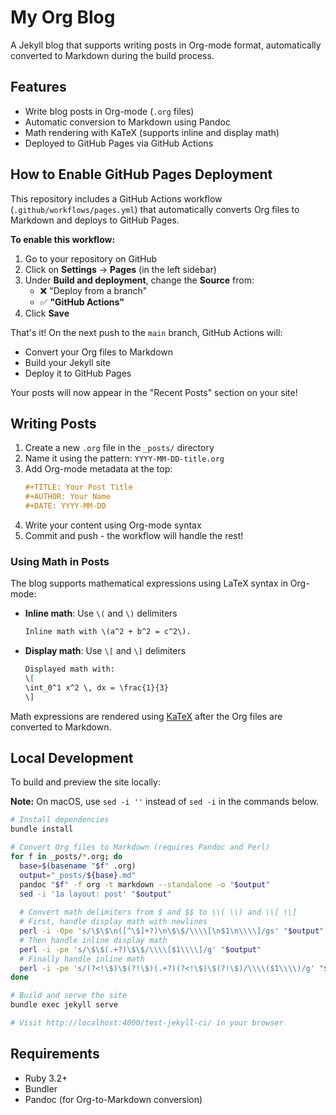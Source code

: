 # My Org Blog

A Jekyll blog that supports writing posts in Org-mode format, automatically converted to Markdown during the build process.

## Features

- Write blog posts in Org-mode (`.org` files)
- Automatic conversion to Markdown using Pandoc
- Math rendering with KaTeX (supports inline and display math)
- Deployed to GitHub Pages via GitHub Actions

## How to Enable GitHub Pages Deployment

This repository includes a GitHub Actions workflow (`.github/workflows/pages.yml`) that automatically converts Org files to Markdown and deploys to GitHub Pages.

**To enable this workflow:**

1. Go to your repository on GitHub
2. Click on **Settings** → **Pages** (in the left sidebar)
3. Under **Build and deployment**, change the **Source** from:
   - ❌ "Deploy from a branch" 
   - ✅ **"GitHub Actions"**
4. Click **Save**

That's it! On the next push to the `main` branch, GitHub Actions will:
- Convert your Org files to Markdown
- Build your Jekyll site
- Deploy it to GitHub Pages

Your posts will now appear in the "Recent Posts" section on your site!

## Writing Posts

1. Create a new `.org` file in the `_posts/` directory
2. Name it using the pattern: `YYYY-MM-DD-title.org`
3. Add Org-mode metadata at the top:
   ```org
   #+TITLE: Your Post Title
   #+AUTHOR: Your Name
   #+DATE: YYYY-MM-DD
   ```
4. Write your content using Org-mode syntax
5. Commit and push - the workflow will handle the rest!

### Using Math in Posts

The blog supports mathematical expressions using LaTeX syntax in Org-mode:

- **Inline math**: Use `\(` and `\)` delimiters
  ```org
  Inline math with \(a^2 + b^2 = c^2\).
  ```

- **Display math**: Use `\[` and `\]` delimiters
  ```org
  Displayed math with:
  \[
  \int_0^1 x^2 \, dx = \frac{1}{3}
  \]
  ```

Math expressions are rendered using [KaTeX](https://katex.org/) after the Org files are converted to Markdown.

## Local Development

To build and preview the site locally:

**Note:** On macOS, use `sed -i ''` instead of `sed -i` in the commands below.

```bash
# Install dependencies
bundle install

# Convert Org files to Markdown (requires Pandoc and Perl)
for f in _posts/*.org; do
  base=$(basename "$f" .org)
  output="_posts/${base}.md"
  pandoc "$f" -f org -t markdown --standalone -o "$output"
  sed -i '1a layout: post' "$output"
  
  # Convert math delimiters from $ and $$ to \\( \\) and \\[ \\]
  # First, handle display math with newlines
  perl -i -0pe 's/\$\$\n([^\$]+?)\n\$\$/\\\\[\n$1\n\\\\]/gs' "$output"
  # Then handle inline display math
  perl -i -pe 's/\$\$(.+?)\$\$/\\\\[$1\\\\]/g' "$output"
  # Finally handle inline math
  perl -i -pe 's/(?<!\$)\$(?!\$)(.+?)(?<!\$)\$(?!\$)/\\\\($1\\\\)/g' "$output"
done

# Build and serve the site
bundle exec jekyll serve

# Visit http://localhost:4000/test-jekyll-ci/ in your browser
```

## Requirements

- Ruby 3.2+
- Bundler
- Pandoc (for Org-to-Markdown conversion)
